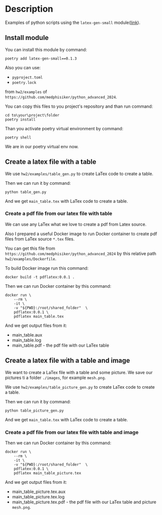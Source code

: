 # Description

Examples of python scripts using the `latex-gen-small` module([link](https://pypi.org/project/latex-gen-small/)).

## Install module

You can install this module by command:
```
poetry add latex-gen-small==0.1.3
```

Also you can use:
* `pyproject.toml`
* `poetry.lock`

from `hw2/examples` of `https://github.com/medphisiker/python_advanced_2024`.

You can copy this files to you project's repository and than run command:
```
cd to\your\project\folder
poetry install
```

Than you activate poetry virtual environment by command:
```
poetry shell
```

We are in our poetry virtual env now.

## Create a latex file with a table

We use `hw2/examples/table_gen.py` to create LaTex code to create a table.

Then we can run it by command:
```
python table_gen.py
```

And we get `main_table.tex` with LaTex code to create a table.

### Create a pdf file from our latex file with table

We can use any LaTex what we love to create a pdf from Latex source.

Also I prepared a useful Docker image to run Docker container to create pdf files from LaTex source `*.tex` files.

You can get this file from `https://github.com/medphisiker/python_advanced_2024` by this relative path `hw2/examples/Dockerfile`.

To build Docker image run this command:
```
docker build -t pdflatex:0.0.1 .
```

Then we can run Docker container by this command:
```
docker run \
    --rm \
    -it \
    -v "${PWD}:/root/shared_folder"  \
    pdflatex:0.0.1 \
    pdflatex main_table.tex
```

And we get output files from it:
* main_table.aux
* main_table.log
* main_table.pdf - the pdf file with our LaTex table

## Create a latex file with a table and image
We want to create a LaTex file with a table and some picture.
We save our pictures ti a folder `./images`, for example `mesh.png`.

We use `hw2/examples/table_picture_gen.py` to create LaTex code to create a table.

Then we can run it by command:
```
python table_picture_gen.py
```

And we get `main_table.tex` with LaTex code to create a table.

### Create a pdf file from our latex file with table and image

Then we can run Docker container by this command:
```
docker run \
    --rm \
    -it \
    -v "${PWD}:/root/shared_folder"  \
    pdflatex:0.0.1 \
    pdflatex main_table_picture.tex
```

And we get output files from it:
* main_table_picture.tex.aux
* main_table_picture.tex.log
* main_table_picture.tex.pdf - the pdf file with our LaTex table and picture `mesh.png`.
